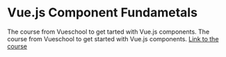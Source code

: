 # Vue.js Component Fundametals

The course from Vueschool to get tarted with Vue.js components.
The course from Vueschool to get started with Vue.js components.
[Link to the course](https://vueschool.io/courses/vuejs-components-fundamentals)